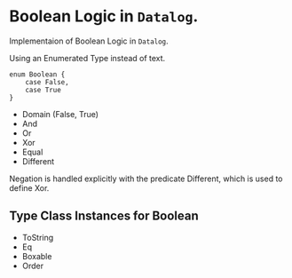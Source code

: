 # Boolean Logic in `Datalog`.

Implementaion of Boolean Logic in `Datalog`.

Using an Enumerated Type instead of text. 

````
enum Boolean {
    case False,
    case True
}
````
- Domain (False, True)
- And
- Or
- Xor
- Equal
- Different

Negation is handled explicitly with the predicate Different, which is used to define Xor.

## Type Class Instances for Boolean

- ToString
- Eq
- Boxable
- Order